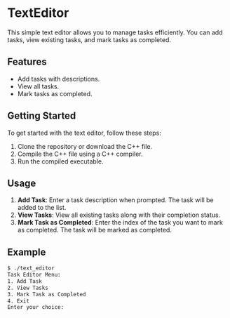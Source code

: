 # TextEditor
This simple text editor allows you to manage tasks efficiently. You can add tasks, view existing tasks, and mark tasks as completed.

## Features
- Add tasks with descriptions.
- View all tasks.
- Mark tasks as completed.

## Getting Started
To get started with the text editor, follow these steps:
1. Clone the repository or download the C++ file.
2. Compile the C++ file using a C++ compiler.
3. Run the compiled executable.

## Usage
1. **Add Task**: Enter a task description when prompted. The task will be added to the list.
2. **View Tasks**: View all existing tasks along with their completion status.
3. **Mark Task as Completed**: Enter the index of the task you want to mark as completed. The task will be marked as completed.

## Example
```bash
$ ./text_editor
Task Editor Menu:
1. Add Task
2. View Tasks
3. Mark Task as Completed
4. Exit
Enter your choice:
